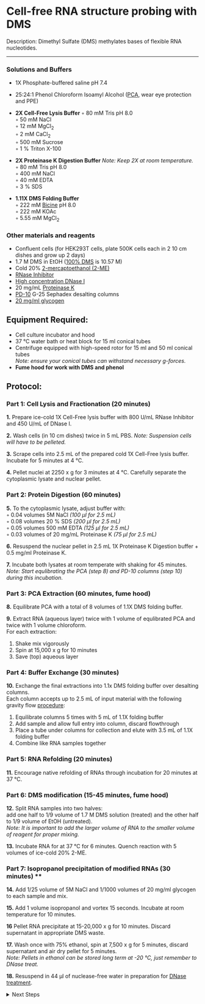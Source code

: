 Cell-free RNA structure probing with DMS
================================================================================
Description: Dimethyl Sulfate (DMS) methylates bases of flexible RNA nucleotides.

--------------------------------------------------------------------------------
  ### Solutions and Buffers ###
  
  * 1X Phosphate-buffered saline pH 7.4
  * 25:24:1 Phenol Chloroform Isoamyl Alcohol ([PCA](https://www.thermofisher.com/order/catalog/product/15593031#/15593031), wear eye protection and PPE)
  
  * **2X Cell-Free Lysis Buffer** 
    ◦ 80 mM Tris pH 8.0    
    ◦ 50 mM NaCl    
    ◦ 12 mM MgCl<sub>2</sub>  
    ◦ 2 mM CaCl<sub>2</sub>    
    ◦ 500 mM Sucrose    
    ◦ 1 % Triton X-100    
  
  * **2X Proteinase K Digestion Buffer** _Note: Keep 2X at room temperature._   
    ◦ 80 mM Tris pH 8.0  
    ◦ 400 mM NaCl    
    ◦ 40 mM EDTA  
    ◦ 3 % SDS
    
  * **1.11X DMS Folding Buffer**  
    ◦ 222 mM [Bicine](https://www.fishersci.com/shop/products/bicine-0-5m-buffer-soln-ph-8-0/AAJ63924AE) pH 8.0    
    ◦ 222 mM KOAc      
    ◦ 5.55 mM MgCl<sub>2</sub>    
  
 ### Other materials and reagents ### 
  * Confluent cells (for HEK293T cells, plate 500K cells each in 2 10 cm dishes and grow up 2 days)
  * 1.7 M DMS in EtOH ([100% DMS](https://www.sigmaaldrich.com/US/en/product/sial/d186309) is 10.57 M)
  * Cold 20% [2-mercaptoethanol (2-ME)](https://www.fishersci.com/shop/products/2-mercaptoethanol-cell-culture-mp-biomedicals-4/ICN19470580)
  * [RNase Inhibitor](https://www.promega.com/products/rna-analysis/rnase-inhibitor-rna-protection/rnasin-ribonuclease-inhibitor/?catNum=N2515#overview)
  * [High concentration DNase I](https://www.sigmaaldrich.com/US/en/product/roche/04716728001?context=product)
  * 20 mg/mL [Proteinase K](https://www.thermofisher.com/order/catalog/product/EO0491#/EO0491)
  * [PD-10](https://www.sigmaaldrich.com/US/en/product/sigma/ge17085101) G-25 Sephadex desalting columns
  * [20 mg/ml glycogen](https://www.thermofisher.com/order/catalog/product/R0561#/R0561)
  
     
Equipment Required:
--------------------------------------------------------------------------------
  * Cell culture incubator and hood
  * 37 °C water bath or heat block for 15 ml conical tubes
  * Centrifuge equipped with high-speed rotor for 15 ml and 50 ml conical tubes
  <br/>_Note: ensure your conical tubes can withstand necessary g-forces._
  * **Fume hood for work with DMS and phenol**

Protocol:
--------------------------------------------------------------------------------
### Part 1: Cell Lysis and Fractionation (20 minutes) ###

**1.** Prepare ice-cold 1X Cell-Free lysis buffer with 800 U/mL RNase Inhibitor and 450 U/mL of DNase I.

**2.** Wash cells (in 10 cm dishes) twice in 5 mL PBS. _Note: Suspension cells will have to be pelleted._

**3.** Scrape cells into 2.5 mL of the prepared cold 1X Cell-Free lysis buffer. Incubate for 5 minutes at 4 °C.
    
**4.** Pellet nuclei at 2250 x g for 3 minutes at 4 °C. Carefully separate the cytoplasmic lysate and nuclear pellet.

### Part 2: Protein Digestion (60 minutes) ###

**5.** To the cytoplasmic lysate, adjust buffer with:  
  ◦ 0.04 volumes 5M NaCl _(100 µl for 2.5 mL)_  
  ◦ 0.08 volumes 20 % SDS _(200 µl for 2.5 mL)_  
  ◦ 0.05 volumes 500 mM EDTA _(125 µl for 2.5 mL)_  
  ◦ 0.03 volumes of 20 mg/mL Proteinase K _(75 µl for 2.5 mL)_

**6.** Resuspend the nuclear pellet in 2.5 mL 1X Proteinase K Digestion buffer + 0.5 mg/ml Proteinase K.

**7.** Incubate both lysates at room temperate with shaking for 45 minutes.<br/>_Note: Start equlibrating the PCA (step 8) and PD-10 columns (step 10) during this incubation._

### Part 3: PCA Extraction (60 minutes, fume hood) ###

**8.** Equilibrate PCA with a total of 8 volumes of 1.1X DMS folding buffer.

**9.** Extract RNA (aqueous layer) twice with 1 volume of equlibrated PCA and twice with 1 volume chloroform.  
  For each extraction:
  1.  Shake mix vigorously
  2.  Spin at 15,000 x g for 10 minutes
  3.  Save (top) aqueous layer

### Part 4: Buffer Exchange (30 minutes) ###

**10.** Exchange the final extractions into 1.1x DMS folding buffer over desalting columns.
  <br/>Each column accepts up to 2.5 mL of input material with the following gravity flow [procedure](https://cdn.cytivalifesciences.com/dmm3bwsv3/AssetStream.aspx?mediaformatid=10061&destinationid=10016&assetid=11531):
  1.  Equilibrate columns 5 times with 5 mL of 1.1X folding buffer
  2.  Add sample and allow full entry into column, discard flowthrough
  3.  Place a tube under columns for collection and elute with 3.5 mL of 1.1X folding buffer
  4.  Combine like RNA samples together

### Part 5: RNA Refolding (20 minutes) ###

**11.** Encourage native refolding of RNAs through incubation for 20 minutes at 37 °C.

### Part 6: DMS modification (15-45 minutes, fume hood) ###

**12.** Split RNA samples into two halves:<br/> add one half to 1/9 volume of 1.7 M DMS solution (treated) and the other half to 1/9 volume of EtOH (untreated). <br/> _Note: It is important to add the larger volume of RNA to the smaller volume of reagent for proper mixing._

**13.** Incubate RNA for at 37 °C for 6 minutes. Quench reaction with 5 volumes of ice-cold 20% 2-ME.

### Part 7: Isopropanol precipitation of modified RNAs (30 minutes) **

**14.** Add 1/25 volume of 5M NaCl and 1/1000 volumes of 20 mg/ml glycogen to each sample and mix.

**15.** Add 1 volume isopropanol and vortex 15 seconds. Incubate at room temperature for 10 minutes.

**16** Pellet RNA precipitate at 15-20,000 x g for 10 minutes. Discard supernatant in appropriate DMS waste.

**17.** Wash once with 75% ethanol, spin at 7,500 x g for 5 minutes, discard supernatant and air dry pellet for 5 minutes.
<br/>_Note: Pellets in ethanol can be stored long term at -20 °C, just remember to DNase treat._

**18.** Resuspend in 44 µl of nuclease-free water in preparation for [DNase treatment](../General/TURBO-DNase.md).<br/>

<!-- The text below creates dropdown lists for links to next steps or hyperlinks -->

<details>
  <summary>Next Steps</summary>

</p> <a href="../General/TURBO-DNase.md">
DNase treatment</a>

</p> <a href="../Mutational-Profiling/MaP-RT-SSII.md">
MaP with Marathon RT</a>

</p> <a href="../NGS/Second-Strand-Synthesis.md">
Second-Strand Synthesis</a>

</p> <a href="../NGS/Two-Step-PCR-Library.md">
2-step PCR library generation </a>

</details>
